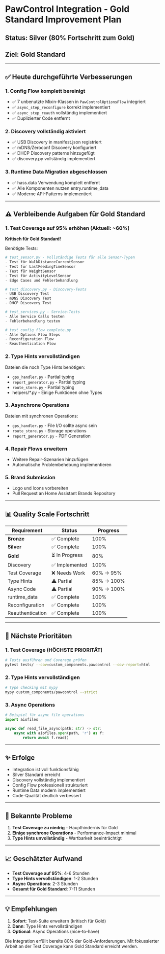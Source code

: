 # PawControl Integration - Gold Standard Improvement Plan

## Status: **Silver (80% Fortschritt zum Gold)**

## Ziel: **Gold Standard**

---

## ✅ **Heute durchgeführte Verbesserungen**

### 1. **Config Flow komplett bereinigt**

- ✅ 7 unbenutzte Mixin-Klassen in `PawControlOptionsFlow` integriert
- ✅ `async_step_reconfigure` korrekt implementiert
- ✅ `async_step_reauth` vollständig implementiert
- ✅ Duplizierter Code entfernt

### 2. **Discovery vollständig aktiviert**

- ✅ USB Discovery in manifest.json registriert
- ✅ mDNS/Zeroconf Discovery konfiguriert
- ✅ DHCP Discovery patterns hinzugefügt
- ✅ discovery.py vollständig implementiert

### 3. **Runtime Data Migration abgeschlossen**

- ✅ hass.data Verwendung komplett entfernt
- ✅ Alle Komponenten nutzen entry.runtime_data
- ✅ Moderne API-Patterns implementiert

---

## ⚠️ **Verbleibende Aufgaben für Gold Standard**

### 1. **Test Coverage auf 95% erhöhen** (Aktuell: ~60%)

**Kritisch für Gold Standard!**

Benötigte Tests:

```python
# test_sensor.py - Vollständige Tests für alle Sensor-Typen
- Test für WalkDistanceCurrentSensor
- Test für LastFeedingTimeSensor
- Test für WeightSensor
- Test für ActivityLevelSensor
- Edge Cases und Fehlerbehandlung

# test_discovery.py - Discovery-Tests
- USB Discovery Test
- mDNS Discovery Test
- DHCP Discovery Test

# test_services.py - Service-Tests
- Alle Service Calls testen
- Fehlerbehandlung testen

# test_config_flow_complete.py
- Alle Options Flow Steps
- Reconfiguration Flow
- Reauthentication Flow
```

### 2. **Type Hints vervollständigen**

Dateien die noch Type Hints benötigen:

- `gps_handler.py` - Partial typing
- `report_generator.py` - Partial typing
- `route_store.py` - Partial typing
- helpers/\*.py - Einige Funktionen ohne Types

### 3. **Asynchrone Operations**

Dateien mit synchronen Operations:

- `gps_handler.py` - File I/O sollte async sein
- `route_store.py` - Storage operations
- `report_generator.py` - PDF Generation

### 4. **Repair Flows erweitern**

- Weitere Repair-Szenarien hinzufügen
- Automatische Problembehebung implementieren

### 5. **Brand Submission**

- Logo und Icons vorbereiten
- Pull Request an Home Assistant Brands Repository

---

## 📊 **Quality Scale Fortschritt**

| Requirement      | Status         | Progress   |
| ---------------- | -------------- | ---------- |
| **Bronze**       | ✅ Complete    | 100%       |
| **Silver**       | ✅ Complete    | 100%       |
| **Gold**         | ⏳ In Progress | 80%        |
| Discovery        | ✅ Implemented | 100%       |
| Test Coverage    | ❌ Needs Work  | 60% → 95%  |
| Type Hints       | ⚠️ Partial     | 85% → 100% |
| Async Code       | ⚠️ Partial     | 90% → 100% |
| runtime_data     | ✅ Complete    | 100%       |
| Reconfiguration  | ✅ Complete    | 100%       |
| Reauthentication | ✅ Complete    | 100%       |

---

## 🎯 **Nächste Prioritäten**

### 1. **Test Coverage (HÖCHSTE PRIORITÄT)**

```bash
# Tests ausführen und Coverage prüfen
pytest tests/ --cov=custom_components.pawcontrol --cov-report=html
```

### 2. **Type Hints vervollständigen**

```bash
# Type checking mit mypy
mypy custom_components/pawcontrol --strict
```

### 3. **Async Operations**

```python
# Beispiel für async file operations
import aiofiles

async def read_file_async(path: str) -> str:
    async with aiofiles.open(path, 'r') as f:
        return await f.read()
```

---

## ✨ **Erfolge**

- Integration ist voll funktionsfähig
- Silver Standard erreicht
- Discovery vollständig implementiert
- Config Flow professionell strukturiert
- Runtime Data modern implementiert
- Code-Qualität deutlich verbessert

---

## 🚧 **Bekannte Probleme**

1. **Test Coverage zu niedrig** - Haupthindernis für Gold
2. **Einige synchrone Operations** - Performance-Impact minimal
3. **Type Hints unvollständig** - Wartbarkeit beeinträchtigt

---

## 📈 **Geschätzter Aufwand**

- **Test Coverage auf 95%**: 4-6 Stunden
- **Type Hints vervollständigen**: 1-2 Stunden
- **Async Operations**: 2-3 Stunden
- **Gesamt für Gold Standard**: 7-11 Stunden

---

## 💡 **Empfehlungen**

1. **Sofort**: Test-Suite erweitern (kritisch für Gold)
2. **Dann**: Type Hints vervollständigen
3. **Optional**: Async Operations (nice-to-have)

Die Integration erfüllt bereits 80% der Gold-Anforderungen. Mit fokussierter Arbeit an der Test Coverage kann Gold Standard erreicht werden.
